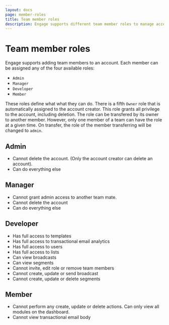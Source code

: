 ```yaml
---
layout: docs
page: member-roles
title: Team member roles
description: Engage supports different team member roles to manage access and privileges.
---
```

# Team member roles

Engage supports adding team members to an account. Each member can be assigned any of the four available roles:

- `Admin`
- `Manager`
- `Developer`
- `Member`

These roles define what what they can do. There is a fifth `Owner` role that is automatically assigned to the account creator. This role grants all privilege to the account, including deletion. The role can be transfered by its owner to another member. However, only one member of a team can have the role at a given time. On transfer, the role of the member transferring will be changed to `admin`.

## Admin
- Cannot delete the account. (Only the account creator can delete an account).
- Can do everything else
	
## Manager
- Cannot grant admin access to another team mate.
- Cannot delete the account
- Can do everything else

## Developer
- Has full access to templates
- Has full access to transactional email analytics
- Has full access to users
- Has full access to lists
- Can view broadcasts
- Can view segments
- Cannot invite, edit role or remove team members
- Cannot create, update or send broadcast
- Cannot create, update or delete segments

## Member
- Cannot perform any create, update or delete actions. Can only view all modules on the dashboard. 
- Cannot view transactional email body
